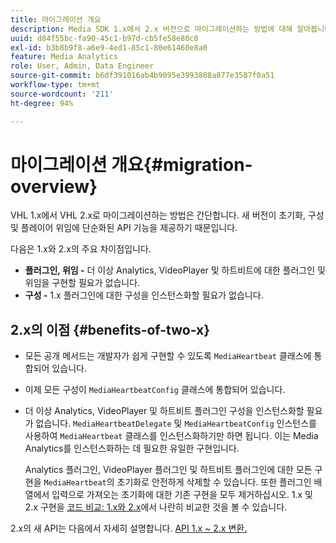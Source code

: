 ```yaml
---
title: 마이그레이션 개요
description: Media SDK 1.x에서 2.x 버전으로 마이그레이션하는 방법에 대해 알아봅니다.
uuid: d84f55bc-fa90-45c1-b97d-cb5fe58e80c0
exl-id: b3b8b9f8-a6e9-4ed1-85c1-80e61460e8a0
feature: Media Analytics
role: User, Admin, Data Engineer
source-git-commit: b6df391016ab4b9095e3993808a877e3587f0a51
workflow-type: tm+mt
source-wordcount: '211'
ht-degree: 94%

---
```


# 마이그레이션 개요{#migration-overview}

VHL 1.x에서 VHL 2.x로 마이그레이션하는 방법은 간단합니다. 새 버전이 초기화, 구성 및 플레이어 위임에 단순화된 API 기능을 제공하기 때문입니다.

다음은 1.x와 2.x의 주요 차이점입니다.

* **플러그인, 위임 -** 더 이상 Analytics, VideoPlayer 및 하트비트에 대한 플러그인 및 위임을 구현할 필요가 없습니다.
* **구성 -** 1.x 플러그인에 대한 구성을 인스턴스화할 필요가 없습니다.

## 2.x의 이점 {#benefits-of-two-x}

* 모든 공개 메서드는 개발자가 쉽게 구현할 수 있도록 `MediaHeartbeat` 클래스에 통합되어 있습니다.
* 이제 모든 구성이 `MediaHeartbeatConfig` 클래스에 통합되어 있습니다.
* 더 이상 Analytics, VideoPlayer 및 하트비트 플러그인 구성을 인스턴스화할 필요가 없습니다. `MediaHeartbeatDelegate` 및 `MediaHeartbeatConfig` 인스턴스를 사용하여 `MediaHeartbeat` 클래스를 인스턴스화하기만 하면 됩니다. 이는 Media Analytics를 인스턴스화하는 데 필요한 유일한 구현입니다.

   Analytics 플러그인, VideoPlayer 플러그인 및 하트비트 플러그인에 대한 모든 구현을 `MediaHeartbeat`의 초기화로 안전하게 삭제할 수 있습니다. 또한 플러그인 배열에서 입력으로 가져오는 초기화에 대한 기존 구현을 모두 제거하십시오. 1.x 및 2.x 구현을 [코드 비교: 1.x와 2.x](./code-comparison-1x-2x.md)에서 나란히 비교한 것을 볼 수 있습니다.

2.x의 새 API는 다음에서 자세히 설명합니다. [API 1.x ~ 2.x 변환.](./1x-2x-api-change.md)
